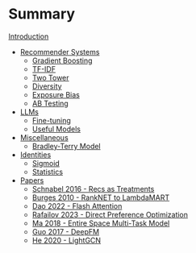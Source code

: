 # Summary

[Introduction](intro.md)

- [Recommender Systems]()
    - [Gradient Boosting](./gradient_boosting.md)
    - [TF-IDF](./tfidf.md)
    - [Two Tower]()
    - [Diversity]()
    - [Exposure Bias]()
    - [AB Testing](./ab_test.md)
- [LLMs](./llm/llm.md)
    - [Fine-tuning](./llm/fine_tuning.md)
    - [Useful Models](./llm/useful_models.md)
- [Miscellaneous](./misc.md)
    - [Bradley-Terry Model](./misc/bradley-terry.md)
- [Identities](./identities.md)
    - [Sigmoid](./identities/sigmoid.md)
    - [Statistics](./identities/statistics.md)
- [Papers](./papers.md)
    - [Schnabel 2016 - Recs as Treatments](./papers/schnabel_2016.md)
    - [Burges 2010 - RankNET to LambdaMART](./papers/burges_2010.md)
    - [Dao 2022 - Flash Attention](./papers/dao_2022.md)
    - [Rafailov 2023 - Direct Preference Optimization](./papers/rafailov_2023.md)
    - [Ma 2018 - Entire Space Multi-Task Model](./papers/ma_2018.md)
    - [Guo 2017 - DeepFM](./papers/guo_2017.md)
    - [He 2020 - LightGCN](./papers/he_2020.md)
